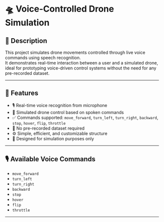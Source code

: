 # 🛸 Voice-Controlled Drone Simulation

## 📝 Description
This project simulates drone movements controlled through live voice commands using speech recognition.  
It demonstrates real-time interaction between a user and a simulated drone, ideal for prototyping voice-driven control systems without the need for any pre-recorded dataset.

---

## 🚀 Features
- 🎙️ Real-time voice recognition from microphone  
- 🚁 Simulated drone control based on spoken commands  
- ✅ Commands supported: `move_forward`, `turn_left`, `turn_right`, `backward`, `stop`, `hover`, `flip`, `throttle`  
- 🧠 No pre-recorded dataset required  
- ⚙️ Simple, efficient, and customizable structure  
- 🧪 Designed for simulation purposes only  

---

## 🎙️ Available Voice Commands
- `move_forward`  
- `turn_left`  
- `turn_right`  
- `backward`  
- `stop`  
- `hover`  
- `flip`  
- `throttle`

---

